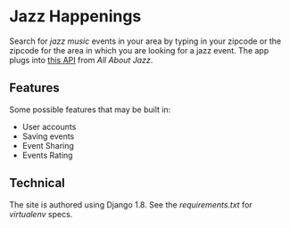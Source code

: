 # Jazz Happenings

Search for *jazz music* events in your area by typing in your zipcode or the zipcode for the area in which you are looking for a jazz event. The app plugs into [this API](http://philadelphia.jazznearyou.com/templates/rss/philadelphia-events-rss.xml) from *All About Jazz*.

## Features
Some possible features that may be built in:

* User accounts
* Saving events
* Event Sharing
* Events Rating

## Technical
The site is authored using Django 1.8.
See the *requirements.txt* for *virtualenv* specs.
